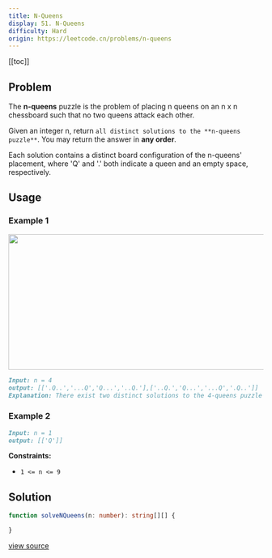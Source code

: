 ```yaml
---
title: N-Queens
display: 51. N-Queens
difficulty: Hard
origin: https://leetcode.cn/problems/n-queens
---
```


[[toc]]

## Problem

The **n-queens** puzzle is the problem of placing n queens on an n x n chessboard such that no two queens attack each other.

Given an integer n, return `all distinct solutions to the **n-queens puzzle**`. You may return the answer in **any order**.

Each solution contains a distinct board configuration of the n-queens&#39; placement, where &#39;Q&#39; and &#39;.&#39; both indicate a queen and an empty space, respectively.

## Usage

### Example 1

<img alt="" src="https://assets.leetcode.com/uploads/2020/11/13/queens.jpg" style="width: 600px; height: 268px;" />

```md
Input: n = 4
output: [['.Q..','...Q','Q...','..Q.'],['..Q.','Q...','...Q','.Q..']]
Explanation: There exist two distinct solutions to the 4-queens puzzle as shown above
```

### Example 2

```md
Input: n = 1
output: [['Q']]
```

**Constraints:**

- <code>1 &lt;= n &lt;= 9</code>

## Solution

```ts
function solveNQueens(n: number): string[][] {

}
```

[view source](https://leetcode.cn/problems/n-queens)
